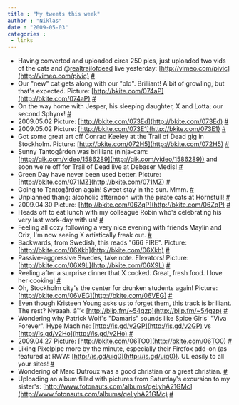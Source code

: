 ```yaml
---
title : "My tweets this week"
author : "Niklas"
date : "2009-05-03"
categories : 
 - links
---
```


- Having converted and uploaded circa 250 pics, just uploaded two vids of the cats and @[realtrailofdead](http://twitter.com/realtrailofdead) live yesterday: [http://vimeo.com/pivic](http://vimeo.com/pivic) [#](http://twitter.com/pivic/statuses/1682153640)
- Our "new" cat gets along with our "old". Brilliant! A bit of growling, but that's expected. Picture: [http://bkite.com/074aP](http://bkite.com/074aP) [#](http://twitter.com/pivic/statuses/1678544033)
- On the way home with Jesper, his sleeping daughter, X and Lotta; our second Sphynx! [#](http://twitter.com/pivic/statuses/1678240099)
- 2009.05.02 Picture: [http://bkite.com/073Ed](http://bkite.com/073Ed) [#](http://twitter.com/pivic/statuses/1676749513)
- 2009.05.02 Picture: [http://bkite.com/073E1](http://bkite.com/073E1) [#](http://twitter.com/pivic/statuses/1676740052)
- Got some great art off Conrad Keeley at the Trail of Dead gig in Stockholm. Picture: [http://bkite.com/072H5](http://bkite.com/072H5) [#](http://twitter.com/pivic/statuses/1673303511)
- Sunny Tantogården was brilliant (ninja-cam: [http://qik.com/video/1586289](http://qik.com/video/1586289)) and soon we're off for Trail of Dead live at Debaser Medis! [#](http://twitter.com/pivic/statuses/1671300405)
- Green Day have never been used better. Picture: [http://bkite.com/071MZ](http://bkite.com/071MZ) [#](http://twitter.com/pivic/statuses/1669256670)
- Going to Tantogården again! Sweet stay in the sun. Mmm. [#](http://twitter.com/pivic/statuses/1668341659)
- Unplanned thang: alcoholic afternoon with the pirate cats at Hornstull! [#](http://twitter.com/pivic/statuses/1658141469)
- 2009.04.30 Picture: [http://bkite.com/06ZqP](http://bkite.com/06ZqP) [#](http://twitter.com/pivic/statuses/1657962811)
- Heads off to eat lunch with my colleague Robin who's celebrating his very last work-day with us! [#](http://twitter.com/pivic/statuses/1657602413)
- Feeling all cozy following a very nice evening with friends Maylin and Criz, I'm now seeing X artistically freak out. [#](http://twitter.com/pivic/statuses/1653157674)
- Backwards, from Swedish, this reads "666 FIRE". Picture: [http://bkite.com/06Xkh](http://bkite.com/06Xkh) [#](http://twitter.com/pivic/statuses/1647569088)
- Passive-aggressive Swedes, take note. Elevators! Picture: [http://bkite.com/06X9L](http://bkite.com/06X9L) [#](http://twitter.com/pivic/statuses/1646795573)
- Reeling after a surprise dinner that X cooked. Great, fresh food. I love her cooking! [#](http://twitter.com/pivic/statuses/1641051438)
- Oh, Stockholm city's the center for drunken students again! Picture: [http://bkite.com/06VEG](http://bkite.com/06VEG) [#](http://twitter.com/pivic/statuses/1639346381)
- Even though Kristeen Young asks us to forget them, this track is brilliant. The rest? Nyaaah. â™« [http://blip.fm/~54gzp](http://blip.fm/~54gzp) [#](http://twitter.com/pivic/statuses/1637763178)
- Wondering why Patrick Wolf's "Damaris" sounds like Spice Girls' "Viva Forever". Hype Machine: [http://is.gd/v2GP](http://is.gd/v2GP) vs [http://is.gd/v2Ho](http://is.gd/v2Ho) [#](http://twitter.com/pivic/statuses/1636938487)
- 2009.04.27 Picture: [http://bkite.com/06TO0](http://bkite.com/06TO0) [#](http://twitter.com/pivic/statuses/1629618384)
- Liking Pixelpipe more by the minute, especially their Firefox add-on (as featured at RWW: [http://is.gd/uiq0](http://is.gd/uiq0)). UL easily to all your sites! [#](http://twitter.com/pivic/statuses/1628018849)
- Wondering of Marc Dutroux was a good christian or a great christian. [#](http://twitter.com/pivic/statuses/1627134183)
- Uploading an album filled with pictures from Saturday's excursion to my sister's: [http://www.fotonauts.com/albums/qeLyhA21GMc](http://www.fotonauts.com/albums/qeLyhA21GMc) [#](http://twitter.com/pivic/statuses/1626590779)
